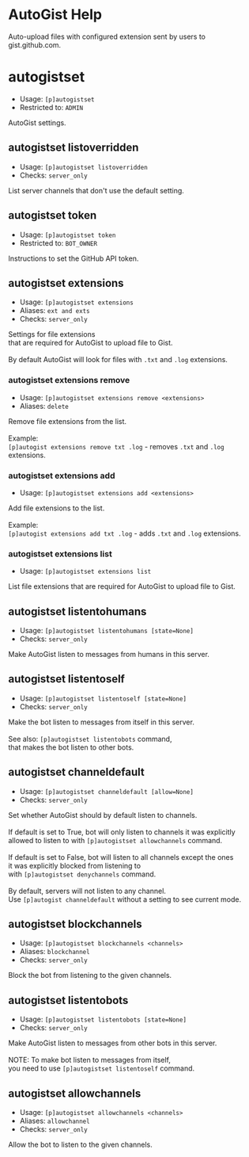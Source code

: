 # AutoGist Help

Auto-upload files with configured extension sent by users to gist.github.com.

# autogistset
 - Usage: `[p]autogistset `
 - Restricted to: `ADMIN`

AutoGist settings.

## autogistset listoverridden
 - Usage: `[p]autogistset listoverridden `
 - Checks: `server_only`

List server channels that don't use the default setting.

## autogistset token
 - Usage: `[p]autogistset token `
 - Restricted to: `BOT_OWNER`

Instructions to set the GitHub API token.

## autogistset extensions
 - Usage: `[p]autogistset extensions `
 - Aliases: `ext and exts`
 - Checks: `server_only`

Settings for file extensions<br/>that are required for AutoGist to upload file to Gist.<br/><br/>By default AutoGist will look for files with `.txt` and `.log` extensions.

### autogistset extensions remove
 - Usage: `[p]autogistset extensions remove <extensions> `
 - Aliases: `delete`

Remove file extensions from the list.<br/><br/>Example:<br/>`[p]autogist extensions remove txt .log` - removes `.txt` and `.log` extensions.

### autogistset extensions add
 - Usage: `[p]autogistset extensions add <extensions> `

Add file extensions to the list.<br/><br/>Example:<br/>`[p]autogist extensions add txt .log` - adds `.txt` and `.log` extensions.

### autogistset extensions list
 - Usage: `[p]autogistset extensions list `

List file extensions that are required for AutoGist to upload file to Gist.

## autogistset listentohumans
 - Usage: `[p]autogistset listentohumans [state=None] `
 - Checks: `server_only`

Make AutoGist listen to messages from humans in this server.

## autogistset listentoself
 - Usage: `[p]autogistset listentoself [state=None] `
 - Checks: `server_only`

Make the bot listen to messages from itself in this server.<br/><br/>See also: `[p]autogistset listentobots` command,<br/>that makes the bot listen to other bots.

## autogistset channeldefault
 - Usage: `[p]autogistset channeldefault [allow=None] `
 - Checks: `server_only`

Set whether AutoGist should by default listen to channels.<br/><br/>If default is set to True, bot will only listen to channels it was explicitly<br/>allowed to listen to with `[p]autogistset allowchannels` command.<br/><br/>If default is set to False, bot will listen to all channels except the ones<br/>it was explicitly blocked from listening to<br/>with `[p]autogistset denychannels` command.<br/><br/>By default, servers will not listen to any channel.<br/>Use `[p]autogist channeldefault` without a setting to see current mode.

## autogistset blockchannels
 - Usage: `[p]autogistset blockchannels <channels> `
 - Aliases: `blockchannel`
 - Checks: `server_only`

Block the bot from listening to the given channels.

## autogistset listentobots
 - Usage: `[p]autogistset listentobots [state=None] `
 - Checks: `server_only`

Make AutoGist listen to messages from other bots in this server.<br/><br/>NOTE: To make bot listen to messages from itself,<br/>you need to use `[p]autogistset listentoself` command.

## autogistset allowchannels
 - Usage: `[p]autogistset allowchannels <channels> `
 - Aliases: `allowchannel`
 - Checks: `server_only`

Allow the bot to listen to the given channels.

